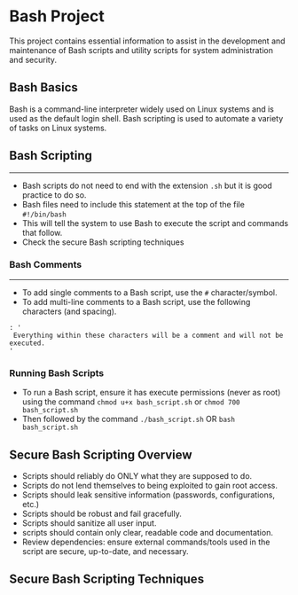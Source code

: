 # Bash Project

This project contains essential information to assist in the development and maintenance of Bash scripts and utility scripts for system administration and security.

## Bash Basics

Bash is a command-line interpreter widely used on Linux systems and is used as the default login shell.
Bash scripting is used to automate a variety of tasks on Linux systems.

## Bash Scripting 
***
* Bash scripts do not need to end with the extension `.sh` but it is good practice to do so.
* Bash files need to include this statement at the top of the file
`#!/bin/bash`
* This will tell the system to use Bash to execute the script  and commands that follow.
* Check the secure Bash scripting techniques

### Bash Comments
***
* To add single comments to a Bash script, use the `#` character/symbol.
* To add multi-line comments to a Bash script, use the following characters (and spacing).
```
: '
 Everything within these characters will be a comment and will not be executed.
'
```
### Running Bash Scripts
* To run a Bash script, ensure it has execute permissions (never as root) using the command
`chmod u+x bash_script.sh` or `chmod 700 bash_script.sh`
* Then followed by the command `./bash_script.sh` OR `bash bash_script.sh`
  
## Secure Bash Scripting Overview
* Scripts should reliably do ONLY what they are supposed to do.
* Scripts do not lend themselves to being exploited to gain root access.
* Scripts should leak sensitive information (passwords, configurations, etc.)
* Scripts should be robust and fail gracefully.
* Scripts should sanitize all user input.
* scripts should contain only clear, readable code and documentation.
* Review dependencies: ensure external commands/tools used in the script are secure, up-to-date, and necessary.


## Secure Bash Scripting Techniques

